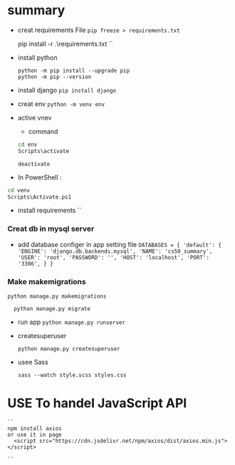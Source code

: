 # summary

* creat requirements File
``
pip freeze > requirements.txt
``

  pip install -r .\requirements.txt
  ``
* install python
    ```
    python -m pip install --upgrade pip
    python -m pip --version
    ```
*  install django
    ``
    pip install django
    ``

* creat env 
    ``
    python -m venv env
    ``
* active vnev
  - command
  ```sh
  cd env
  Scripts\activate
  ```
  ``
  deactivate
  ``
 - In PowerShell :

  ```sh
  cd venv
  Scripts\Activate.ps1
  ```

* install  requirements
  ``

<!-- *TO  Create projeact

```python
python -m django startproject summayies_app
``` -->

<!-- 
TO Create App

``python manage.py startapp summary`` -->

### Creat db in mysql server
* add database configer in app setting file 
``
DATABASES = {
    'default': {
        'ENGINE': 'django.db.backends.mysql',
        'NAME': 'cs50_summary',
        'USER': 'root',
        'PASSWORD': '',
        'HOST': 'localhost',
        'PORT': '3306',
    }
}
``


<!-- * install mysqlclient

  ```
  pip install mysqlclient
  ``` -->
### Make  makemigrations

  ```
  python manage.py makemigrations
  ```

  ```
    python manage.py migrate
  ```

* run app
  ``python manage.py runserver``


* createsuperuser 

     ``
     python manage.py createsuperuser
     ``

* usee Sass 
    ```
    sass --watch style.scss styles.css
    ```


# USE To handel JavaScript API

    ``
    npm install axios
    or use it in page
      <script src="https://cdn.jsdelivr.net/npm/axios/dist/axios.min.js"></script>

    ``